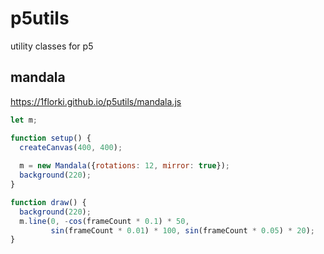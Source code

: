 # p5utils

utility classes for p5

## mandala

https://1florki.github.io/p5utils/mandala.js

```javascript
let m;

function setup() {
  createCanvas(400, 400);
  
  m = new Mandala({rotations: 12, mirror: true});
  background(220);
}

function draw() {
  background(220);
  m.line(0, -cos(frameCount * 0.1) * 50, 
         sin(frameCount * 0.01) * 100, sin(frameCount * 0.05) * 20);
}
```
